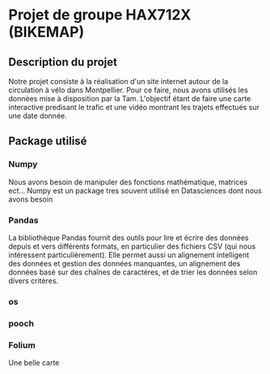 # Projet de groupe HAX712X (BIKEMAP)

## Description du projet

Notre projet consiste à la réalisation d'un site internet autour de la circulation à vélo dans Montpellier. 
Pour ce faire, nous avons utilisés les données mise à disposition par la Tam.
L'objectif étant de faire une carte interactive predisant le trafic et une vidéo montrant les trajets effectués sur une date donnée.


## Package utilisé

### Numpy
Nous avons besoin de manipuler des fonctions mathématique, matrices ect... 
Numpy est un package tres souvent utilisé en Datasciences dont nous avons besoin

### Pandas
La bibliothèque Pandas fournit des outils pour lire et écrire des données depuis et vers différents formats, en particulier des fichiers CSV (qui nous intéressent particulièrement). Elle permet aussi un alignement intelligent des données et gestion des données manquantes,
 un alignement des données basé sur des chaînes de caractères, et de trier les données selon divers critères.


### os

### pooch


### Folium
Une belle carte


